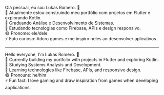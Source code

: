 Olá pessoal, eu sou Lukas Romero. 👋  
🔭 Atualmente estou construindo meu portfólio com projetos em Flutter e explorando Kotlin.  
🌱 Graduando Análise e Desenvolvimento de Sistemas.  
💬 Estudando tecnologias como Firebase, APIs e design responsivo.  
😄 Pronome: ele/dele  
⚡ Fato curioso: Adoro games e me inspiro neles ao desenvolver aplicativos.  

---

Hello everyone, I'm Lukas Romero. 👋  
🔭 Currently building my portfolio with projects in Flutter and exploring Kotlin.  
🌱 Studying Systems Analysis and Development.  
💬 Learning technologies like Firebase, APIs, and responsive design.  
😄 Pronouns: he/him  
⚡ Fun fact: I love gaming and draw inspiration from games when developing applications.
